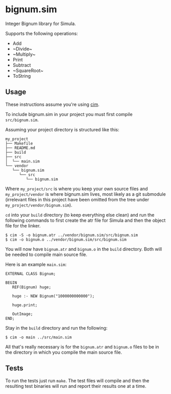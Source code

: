 # bignum.sim

Integer Bignum library for Simula.

Supports the following operations:

* Add
* ~Divide~
* ~Multiply~
* Print
* Subtract
* ~SquareRoot~
* ToString

## Usage

These instructions assume you're using [cim](http://simula67.at.ifi.uio.no/cim.shtml).

To include bignum.sim in your project you must first compile `src/bignum.sim`.

Assuming your project directory is structured like this:

    my_project
    ├── Makefile
    ├── README.md
    ├── build
    ├── src
    │  └── main.sim
    └── vendor
       └── bignum.sim
          └── src
             └── bignum.sim

Where `my_project/src` is where you keep your own source files and `my_project/vendor` is where bignum.sim lives, most likely as a git submodule (irrelevant files in this project have been omitted from the tree under `my_project/vendor/bignum.sim`).

`cd` into your `build` directory (to keep everything else clean) and run the following commands to first create the atr file for Simula and then the object file for the linker.

    $ cim -S -o bignum.atr ../vendor/bignum.sim/src/bignum.sim
    $ cim -o bignum.o ../vendor/bignum.sim/src/bignum.sim

You will now have `bignum.atr` and `bignum.o` in the `build` directory. Both will be needed to compile main source file.

Here is an example `main.sim`:

    EXTERNAL CLASS Bignum;

    BEGIN
       REF(Bignum) huge;

       huge :- NEW Bignum("1000000000000");

       huge.print;

       OutImage;
    END;

Stay in the `build` directory and run the following:

    $ cim -o main ../src/main.sim

All that's really necessary is for the `bignum.atr` and `bignum.o` files to be in the directory in which you compile the main source file.

## Tests

To run the tests just run `make`. The test files will compile and then the resulting test binaries will run and report their results one at a time.
